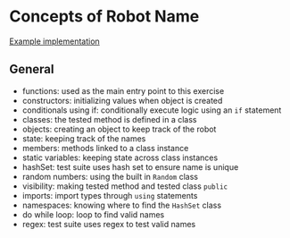 # Concepts of Robot Name

[Example implementation](https://github.com/exercism/csharp/blob/master/exercises/robot-name/Example.cs)

## General

- functions: used as the main entry point to this exercise
- constructors: initializing values when object is created
- conditionals using if: conditionally execute logic using an `if` statement
- classes: the tested method is defined in a class
- objects: creating an object to keep track of the robot
- state: keeping track of the names
- members: methods linked to a class instance
- static variables: keeping state across class instances
- hashSet: test suite uses hash set to ensure name is unique
- random numbers: using the built in `Random` class
- visibility: making tested method and tested class `public`
- imports: import types through `using` statements
- namespaces: knowing where to find the `HashSet` class
- do while loop: loop to find valid names
- regex: test suite uses regex to test valid names
